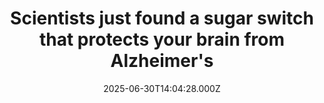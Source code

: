 ---
title: "Scientists just found a sugar switch that protects your brain from Alzheimer's"
date: 2025-06-30T14:04:28.000Z
category: Health
externalLink: "https://www.sciencedaily.com/releases/2025/06/250630073442.htm"
image: ""
excerpt: "Scientists have uncovered a surprising sugar-related mechanism inside brain cells that could transform how we fight Alzheimer’s and other dementias. It turns out neurons don’t just store sugar for fuel—they reroute it to power antioxidant defenses, but only if an enzyme called GlyP is active. When this sugar-clearing system is blocked, toxic tau protein builds up and accelerates brain degeneration.…"
---